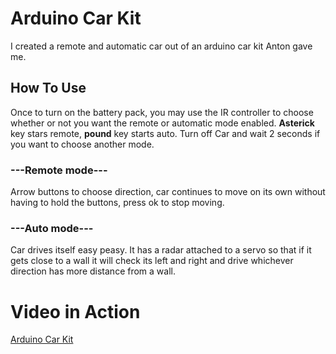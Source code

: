 # Arduino Car Kit
I created a remote and automatic car out of an arduino car kit Anton gave me.

## How To Use
Once to turn on the battery pack, you may use the IR controller to choose whether or not you want the remote or automatic mode enabled. **Asterick** key stars remote, **pound** key starts auto. Turn off Car and wait 2 seconds if you want to choose another mode.

### ---Remote mode---
Arrow buttons to choose direction, car continues to move on its own without having to hold the buttons, press ok to stop moving.
### ---Auto mode---
Car drives itself easy peasy. It has a radar attached to a servo so that if it gets close to a wall it will check its left and right and drive whichever direction has more distance from a wall.

# Video in Action
[Arduino Car Kit](https://youtu.be/n0YRawGUitk)
